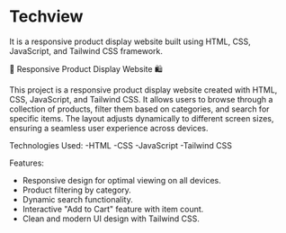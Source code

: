# Techview
It is a responsive product display website built using HTML, CSS, JavaScript, and Tailwind CSS framework.

🛒 Responsive Product Display Website 🛍️

This project is a responsive product display website created with HTML, CSS, JavaScript, and Tailwind CSS. It allows users to browse through a collection of products, filter them based on categories, and search for specific items. The layout adjusts dynamically to different screen sizes, ensuring a seamless user experience across devices.

Technologies Used:
  -HTML
  -CSS
  -JavaScript
  -Tailwind CSS
  
Features:

  - Responsive design for optimal viewing on all devices.
  - Product filtering by category.
  - Dynamic search functionality.
  - Interactive "Add to Cart" feature with item count.
  - Clean and modern UI design with Tailwind CSS.
